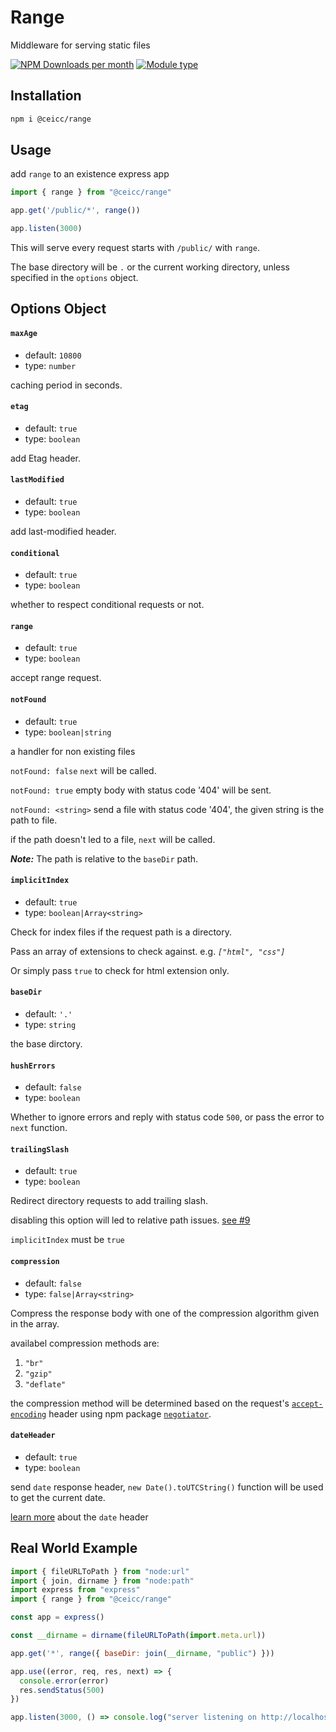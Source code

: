 # Range
Middleware for serving static files

[![NPM Downloads per month](https://img.shields.io/npm/dm/@ceicc/range?logo=npm&style=flat-square&color=088)](https://npmjs.com/package/@ceicc/range)
[![Module type](https://img.shields.io/badge/Module-ESM-informational?style=flat-square)](https://gist.github.com/sindresorhus/a39789f98801d908bbc7ff3ecc99d99c)

## Installation
```bash
npm i @ceicc/range
```

## Usage

add `range` to an existence express app

```js
import { range } from "@ceicc/range"

app.get('/public/*', range())

app.listen(3000)
```

This will serve every request starts with `/public/` with `range`.

The base directory will be `.` or the current working directory, unless specified in the `options` object.

## Options Object

#### `maxAge`

  - default: `10800`
  - type: `number`

  caching period in seconds.

#### `etag`

  - default: `true`
  - type: `boolean`

  add Etag header.

#### `lastModified`

  - default: `true`
  - type: `boolean`

  add last-modified header.

#### `conditional`

  - default: `true`
  - type: `boolean`

  whether to respect conditional requests or not.

#### `range`

  - default: `true`
  - type: `boolean`

  accept range request.

#### `notFound`

  - default: `true`
  - type: `boolean|string`

  a handler for non existing files

  `notFound: false` `next` will be called.

  `notFound: true` empty body with status code '404' will be sent.

  `notFound: <string>` send a file with status code '404', the given string is the path to file.

  if the path doesn't led to a file, `next` will be called.

  ***Note:*** The path is relative to the `baseDir` path.

#### `implicitIndex`

  - default: `true`
  - type: `boolean|Array<string>`

  Check for index files if the request path is a directory.

  Pass an array of extensions to check against. e.g. _`["html", "css"]`_

  Or simply pass `true` to check for html extension only.

#### `baseDir`

  - default: `'.'`
  - type: `string`

  the base dirctory.

#### `hushErrors`

  - default: `false`
  - type: `boolean`

  Whether to ignore errors and reply with status code `500`, or pass the error to `next` function.

#### `trailingSlash`

  - default: `true`
  - type: `boolean`

  Redirect directory requests to add trailing slash.

  disabling this option will led to relative path issues. [see #9](https://github.com/Ceicc/range/issues/9)

  `implicitIndex` must be `true`

#### `compression`

  - default: `false`
  - type: `false|Array<string>`

  Compress the response body with one of the compression algorithm given in the array.

  availabel compression methods are:
  1. `"br"`
  1. `"gzip"`
  1. `"deflate"`

  the compression method will be determined based on the request's [`accept-encoding`](https://developer.mozilla.org/en-US/docs/Web/HTTP/Headers/accept-encoding) header using npm package [`negotiator`](https://npmjs.com/package/negotiator).

#### `dateHeader`

  - default: `true`
  - type: `boolean`

  send `date` response header, `new Date().toUTCString()` function will be used to get the current date.

  [learn more](https://developer.mozilla.org/en-US/docs/Web/HTTP/Headers/Date) about the `date` header


## Real World Example

```js
import { fileURLToPath } from "node:url"
import { join, dirname } from "node:path"
import express from "express"
import { range } from "@ceicc/range"

const app = express()

const __dirname = dirname(fileURLToPath(import.meta.url))

app.get('*', range({ baseDir: join(__dirname, "public") }))

app.use((error, req, res, next) => {
  console.error(error)
  res.sendStatus(500)
})

app.listen(3000, () => console.log("server listening on http://localhost:3000"))
```